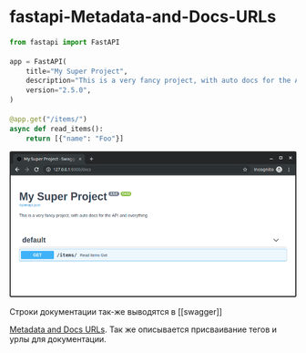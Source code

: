 # fastapi-Metadata-and-Docs-URLs

```python
from fastapi import FastAPI

app = FastAPI(
    title="My Super Project",
    description="This is a very fancy project, with auto docs for the API and everything",
    version="2.5.0",
)

@app.get("/items/")
async def read_items():
    return [{"name": "Foo"}]
```

![img](../attachments/2021-04-09-15-40-02.png)

Строки документации так-же выводятся в [[swagger]]

[Metadata and Docs URLs](https://fastapi.tiangolo.com/tutorial/metadata/). Так же описывается присваивание тегов и урлы для документации.

